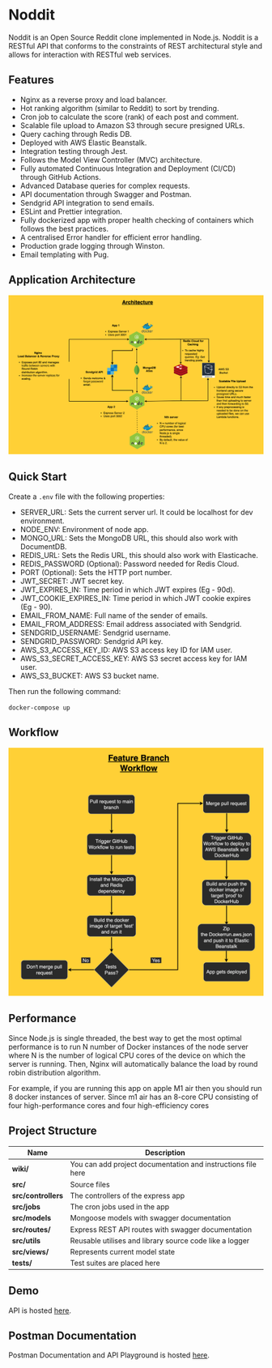 # Noddit

Noddit is an Open Source Reddit clone implemented in Node.js.
Noddit is a RESTful API that conforms to the constraints of REST architectural style and allows for interaction with RESTful web services.

## Features

* Nginx as a reverse proxy and load balancer.
* Hot ranking algorithm (similar to Reddit) to sort by trending.
* Cron job to calculate the score (rank) of each post and comment.
* Scalable file upload to Amazon S3 through secure presigned URLs.
* Query caching through Redis DB.
* Deployed with AWS Elastic Beanstalk.
* Integration testing through Jest.
* Follows the Model View Controller (MVC) architecture.
* Fully automated Continuous Integration and Deployment (CI/CD) through GitHub Actions.
* Advanced Database queries for complex requests.
* API documentation through Swagger and Postman.
* Sendgrid API integration to send emails.
* ESLint and Prettier integration.
* Fully dockerized app with proper health checking of containers which  follows the best practices.
* A centralised Error handler for efficient error handling.
* Production grade logging through Winston.
* Email templating with Pug.

## Application Architecture

![Architecture](https://github.com/arjanaswal/noddit/blob/main/wiki/architecture.png?raw=true)

## Quick Start

Create a `.env` file with the following properties:

* SERVER_URL: Sets the current server url. It could be localhost for dev environment.
* NODE_ENV: Environment of node app.
* MONGO_URL: Sets the MongoDB URL, this should also work with DocumentDB.
* REDIS_URL: Sets the Redis URL, this should also work with Elasticache.
* REDIS_PASSWORD (Optional): Password needed for Redis Cloud.
* PORT (Optional): Sets the HTTP port number.
* JWT_SECRET: JWT secret key.
* JWT_EXPIRES_IN: Time period in which JWT expires (Eg - 90d).
* JWT_COOKIE_EXPIRES_IN: Time period in which JWT cookie expires (Eg - 90).
* EMAIL_FROM_NAME: Full name of the sender of emails.
* EMAIL_FROM_ADDRESS: Email address associated with Sendgrid.
* SENDGRID_USERNAME: Sendgrid username.
* SENDGRID_PASSWORD: Sendgrid API key.
* AWS_S3_ACCESS_KEY_ID: AWS S3 access key ID for IAM user.
* AWS_S3_SECRET_ACCESS_KEY: AWS S3 secret access key for IAM user.
* AWS_S3_BUCKET: AWS S3 bucket name.

Then run the following command:

`docker-compose up`

## Workflow

![Workflow](https://github.com/arjanaswal/noddit/blob/main/wiki/workflow.png?raw=true)

## Performance

Since Node.js is single threaded, the best way to get the most optimal performance is to run N number of Docker instances of the node server where N is the number of logical CPU cores of the device on which the server is running. Then, Nginx will automatically balance the load by round robin distribution algorithm.

For example, if you are running this app on apple M1 air then you should run 8 docker instances of server. Since m1 air has an 8-core CPU consisting of four high-performance cores and four high-efficiency cores

## Project Structure

| Name                | Description                                                  |
| ------------------- | ------------------------------------------------------------ |
| **wiki/**           | You can add project documentation and instructions file here |
| **src/**            | Source files                                                 |
| **src/controllers** | The controllers of the express app                           |
| **src/jobs**        | The cron jobs used in the app                                |
| **src/models**      | Mongoose models with swagger documentation                   |
| **src/routes/**     | Express REST API routes with swagger documentation           |
| **src/utils**       | Reusable utilises and library source code like a logger      |
| **src/views/**      | Represents current model state                               |
| **tests/**          | Test suites are placed here                                  |

## Demo

API is hosted [here](http://noddit-env.eba-bearemm7.us-east-1.elasticbeanstalk.com/api/v1/posts).

## Postman Documentation

Postman Documentation and API Playground is hosted [here](https://documenter.getpostman.com/view/18809944/UyrBjwUq).
